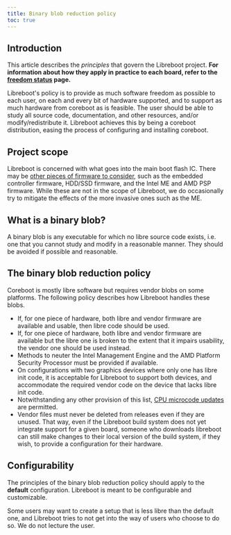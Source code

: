 ```yaml
---
title: Binary blob reduction policy
toc: true
---
```


## Introduction

This article describes the *principles* that govern the Libreboot project.
**For information about how they apply in practice to each board, refer to the
[freedom status](../freedom_status/) page.**

Libreboot's policy is to provide as much software freedom as possible to each
user, on each and every bit of hardware supported, and to support as much
hardware from coreboot as is feasible. The user should be able to study all
source code, documentation, and other resources, and/or modify/redistribute it.
Libreboot achieves this by being a coreboot distribution, easing the process of
configuring and installing coreboot.

## Project scope

Libreboot is concerned with what goes into the main boot flash IC. There may be
[other pieces of firmware to consider](../other_firmware), such as the embedded
controller firmware, HDD/SSD firmware, and the Intel ME and AMD PSP firmware.
While these are not in the scope of Libreboot, we do occasionally try to
mitigate the effects of the more invasive ones such as the ME.

## What is a binary blob?

A binary blob is any executable for which no libre source code exists, i.e. one
that you cannot study and modify in a reasonable manner. They should be avoided
if possible and reasonable.

## The binary blob reduction policy

Coreboot is mostly libre software but requires vendor blobs on some platforms.
The following policy describes how Libreboot handles these blobs.

* If, for one piece of hardware, both libre and vendor firmware are available
  and usable, then libre code should be used.
* If, for one piece of hardware, both libre and vendor firmware are available
  but the libre one is broken to the extent that it impairs usability, the
  vendor one should be used instead.
* Methods to neuter the Intel Management Engine and the AMD Platform Security
  Processor must be provided if available.
* On configurations with two graphics devices where only one has libre init
  code, it is acceptable for Libreboot to support both devices, and accommodate
  the required vendor code on the device that lacks libre init code.
* Notwithstanding any other provision of this list, [CPU microcode
  updates](microcode/) are permitted.
* Vendor files must never be deleted from releases even if they are unused.
  That way, even if the Libreboot build system does not yet integrate support
  for a given board, someone who downloads libreboot can still make changes to
  their local version of the build system, if they wish, to provide a
  configuration for their hardware.

## Configurability

The principles of the binary blob reduction policy should apply to the
**default** configuration. Libreboot is meant to be configurable and
customizable.

Some users may want to create a setup that is less libre than the default one,
and Libreboot tries to not get into the way of users who choose to do so. We do
not lecture the user.

<!-- TODO -->
